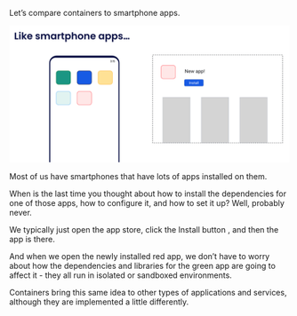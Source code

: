 Let’s compare containers to smartphone apps. 

![what is a container](images/what-is-a-container.png)

Most of us have smartphones that have lots of apps installed on them.

When is the last time you thought about how to install the dependencies for one of those apps, how to configure it, and how to set it up? Well, probably never.

We typically just open the app store, click the Install button <CLICK>, and then the app is there.

And when we open the newly installed red app, we don’t have to worry about how the dependencies and libraries for the green app are going to affect it - they all run in isolated or sandboxed environments.

Containers bring this same idea to other types of applications and services, although they are implemented a little differently.
